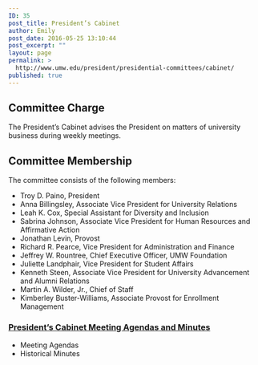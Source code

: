 ```yaml
---
ID: 35
post_title: President’s Cabinet
author: Emily
post_date: 2016-05-25 13:10:44
post_excerpt: ""
layout: page
permalink: >
  http://www.umw.edu/president/presidential-committees/cabinet/
published: true
---
```

<h2>Committee Charge</h2>
The President’s Cabinet advises the President on matters of university business during weekly meetings.
<h2>Committee Membership</h2>
The committee consists of the following members:
<ul>
 	<li>Troy D. Paino, President</li>
 	<li>Anna Billingsley, Associate Vice President for University Relations</li>
 	<li>Leah K. Cox, Special Assistant for Diversity and Inclusion</li>
 	<li>Sabrina Johnson, Associate Vice President for Human Resources and Affirmative Action</li>
 	<li>Jonathan Levin, Provost</li>
 	<li>Richard R. Pearce, Vice President for Administration and Finance</li>
 	<li>Jeffrey W. Rountree, Chief Executive Officer, UMW Foundation</li>
 	<li>Juliette Landphair, Vice President for Student Affairs</li>
 	<li>Kenneth Steen, Associate Vice President for University Advancement and Alumni Relations</li>
 	<li>Martin A. Wilder, Jr., Chief of Staff</li>
 	<li>Kimberley Buster-Williams, Associate Provost for Enrollment Management</li>
</ul>
<h3><a href="https://www.umw.edu/president/presidential-committees/cabinet/historical-minutes/">President’s Cabinet Meeting Agendas and Minutes</a></h3>
<ul>
 	<li>Meeting Agendas</li>
 	<li>Historical Minutes</li>
</ul>
&nbsp;